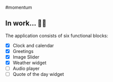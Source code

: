 #momentum

## In work... 🧑‍💻

The application consists of six functional blocks:

- [x] Clock and calendar
- [x] Greetings
- [x] Image Slider
- [x] Weather widget
- [ ] Audio player
- [ ] Quote of the day widget
